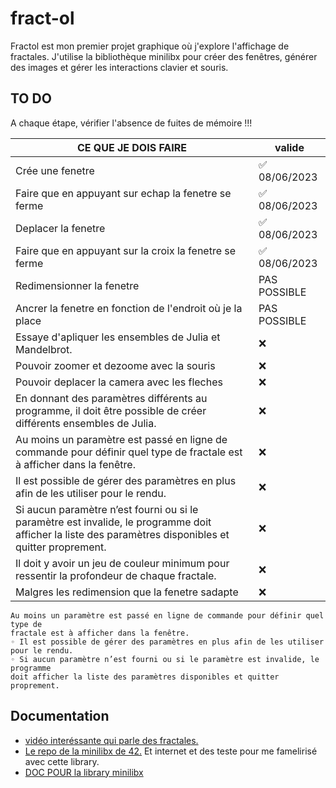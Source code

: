 # fract-ol

Fractol est mon premier projet graphique où j'explore l'affichage de fractales. J'utilise la bibliothèque minilibx pour créer des fenêtres, générer des images et gérer les interactions clavier et souris.

## TO DO

A chaque étape, vérifier l'absence de fuites de mémoire !!!

|       CE QUE JE DOIS FAIRE        |  valide      |
| ----------------------------- | ------------ |
|      Crée une fenetre         | ✅ 08/06/2023 |
| Faire que en appuyant sur echap la fenetre se ferme | ✅ 08/06/2023 |
|      Deplacer la fenetre      | ✅ 08/06/2023 |
| Faire que en appuyant sur la croix la fenetre se ferme |✅ 08/06/2023|
|    Redimensionner la fenetre  |     PAS POSSIBLE     |
| Ancrer la fenetre en fonction de l'endroit où je la place |     PAS POSSIBLE     |
| Essaye d'apliquer les ensembles de Julia et Mandelbrot. |      ❌       |
| Pouvoir zoomer et dezoome avec la souris |      ❌       |
| Pouvoir deplacer la camera avec les fleches |      ❌       |
| En donnant des paramètres différents au programme, il doit être possible de créer différents ensembles de Julia. |      ❌       |
| Au moins un paramètre est passé en ligne de commande pour définir quel type de fractale est à afficher dans la fenêtre. |      ❌       |
| Il est possible de gérer des paramètres en plus afin de les utiliser pour le rendu. |      ❌       |
| Si aucun paramètre n’est fourni ou si le paramètre est invalide, le programme doit afficher la liste des paramètres disponibles et quitter proprement. |      ❌       |
| Il doit y avoir un jeu de couleur minimum pour ressentir la profondeur de chaque fractale. |      ❌       |
| Malgres les redimension que la fenetre sadapte |      ❌       |

```
Au moins un paramètre est passé en ligne de commande pour définir quel type de
fractale est à afficher dans la fenêtre.
◦ Il est possible de gérer des paramètres en plus afin de les utiliser pour le rendu.
◦ Si aucun paramètre n’est fourni ou si le paramètre est invalide, le programme
doit afficher la liste des paramètres disponibles et quitter proprement.
```

## Documentation

- [vidéo interéssante qui parle des fractales.](https://youtu.be/wUlVFYJIUNA)
- [Le repo de la minilibx de 42.](https://github.com/42Paris/minilibx-linux) Et internet et des teste pour me famelirisé avec cette library.
- [DOC POUR la library minilibx](https://harm-smits.github.io/42docs/)
